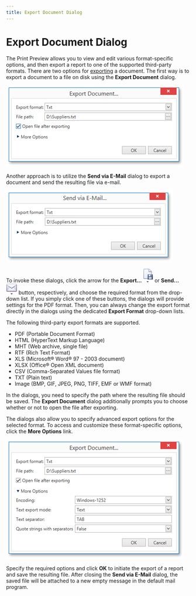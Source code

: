 ```yaml
---
title: Export Document Dialog
---
```

# Export Document Dialog
The Print Preview allows you to view and edit various format-specific options, and then export a report to one of the supported third-party formats. There are two options for [exporting](../../../print-preview/print-preview-for-wpf/exporting/exporting.md) a document. The first way is to export a document to a file on disk using the **Export Document** dialog.

![WPFDesigner_ExportDocumentDialog](../../../../images/img120186.png)

Another approach is to utilize the **Send via E-Mail** dialog to export a document and send the resulting file via e-mail.

![WPFDesigner_SendDialog](../../../../images/img124137.png)

To invoke these dialogs, click the arrow for the **Export...** ![WPFDesigner_PreviewToolbar_Export](../../../../images/img120169.png) or **Send...** ![WPFDesigner_PreviewToolbar_Send](../../../../images/img120170.png) button, respectively, and choose the required format from the drop-down list. If you simply click one of these buttons, the dialogs will provide settings for the PDF format. Then, you can always change the export format directly in the dialogs using the dedicated **Export Format** drop-down lists.

The following third-party export formats are supported.
* PDF (Portable Document Format)
* HTML (HyperText Markup Language)
* MHT (Web archive, single file)
* RTF (Rich Text Format)
* XLS (Microsoft&#174; Word&#174; 97 - 2003 document)
* XLSX (Office&#174; Open XML document)
* CSV (Comma-Separated Values file format)
* TXT (Plain text)
* Image (BMP, GIF, JPEG, PNG, TIFF, EMF or WMF format)

In the dialogs, you need to specify the path where the resulting file should be saved. The **Export Document** dialog additionally prompts you to choose whether or not to open the file after exporting.

The dialogs also allow you to specify advanced export options for the selected format. To access and customize these format-specific options, click the **More Options** link.

![WPFDesigner_AdvExportDocumentDialog](../../../../images/img120187.png)

Specify the required options and click **OK** to initiate the export of a report and save the resulting file. After closing the **Send via E-Mail** dialog, the saved file will be attached to a new empty message in the default mail program.